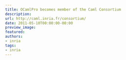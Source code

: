 ```yaml
---
title: OCamlPro becomes member of the Caml Consortium
description:
url: http://caml.inria.fr/consortium/
date: 2011-05-10T00:00:00-00:00
preview_image:
featured:
authors:
- inria
tags:
- inria
---
```



